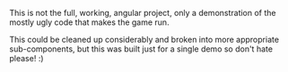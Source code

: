 This is not the full, working, angular project, only a demonstration of the mostly ugly code that makes the game run.

This could be cleaned up considerably and broken into more appropriate sub-components, but this was built just for a single demo so don't hate please! :)

